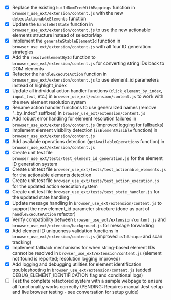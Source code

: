 - [x] Replace the existing `buildDomTreeWithMappings` function in `browser_use_ext/extension/content.js` with the new `detectActionableElements` function
- [x] Update the `handleGetState` function in `browser_use_ext/extension/content.js` to use the new actionable elements structure instead of selectorMap
- [x] Implement the `generateStableElementId` function in `browser_use_ext/extension/content.js` with all four ID generation strategies
- [x] Add the `resolveElementById` function to `browser_use_ext/extension/content.js` for converting string IDs back to DOM elements
- [x] Refactor the `handleExecuteAction` function in `browser_use_ext/extension/content.js` to use element_id parameters instead of highlight_index
- [x] Update all individual action handler functions (`click_element_by_index`, `input_text`, etc.) in `browser_use_ext/extension/content.js` to work with the new element resolution system
- [x] Rename action handler functions to use generalized names (remove "_by_index" suffixes) in `browser_use_ext/extension/content.js`
- [x] Add robust error handling for element resolution failures in `browser_use_ext/extension/content.js` (improved logging for fallbacks)
- [x] Implement element visibility detection (`isElementVisible` function) in `browser_use_ext/extension/content.js`
- [x] Add available operations detection (`getAvailableOperations` function) in `browser_use_ext/extension/content.js`
- [x] Create unit test file `browser_use_ext/tests/test_element_id_generation.js` for the element ID generation system
- [x] Create unit test file `browser_use_ext/tests/test_actionable_elements.js` for the actionable elements detection
- [x] Create unit test file `browser_use_ext/tests/test_action_execution.js` for the updated action execution system
- [x] Create unit test file `browser_use_ext/tests/test_state_handler.js` for the updated state handling
- [x] Update message handling in `browser_use_ext/extension/content.js` to support the new element_id parameter structure (done as part of `handleExecuteAction` refactor)
- [x] Verify compatibility between `browser_use_ext/extension/content.js` and `browser_use_ext/extension/background.js` for message forwarding
- [x] Add element ID uniqueness validation functions in `browser_use_ext/extension/content.js` (improved `isIdUnique` and scan tracking)
- [x] Implement fallback mechanisms for when string-based element IDs cannot be resolved in `browser_use_ext/extension/content.js` (element not found is reported; resolution logging improved)
- [x] Add logging and debugging utilities for element identification troubleshooting in `browser_use_ext/extension/content.js` (added DEBUG_ELEMENT_IDENTIFICATION flag and conditional logs)
- [ ] Test the complete refactored system with a sample webpage to ensure all functionality works correctly (PENDING: Requires manual Jest setup and live browser testing - see conversation for setup guide) 